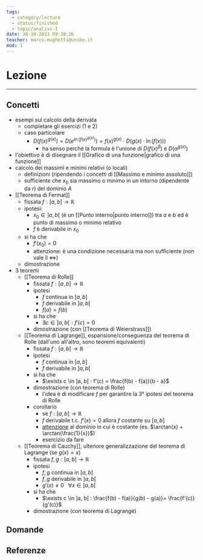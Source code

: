 ```yaml
---
tags:
  - category/lecture
  - status/finished
  - topic/analisi-I
date: 30-10-2023 09:38:26
teacher: marco.mughetti@unibo.it
mod: 1
---
```

# Lezione
---
## Concetti
- esempi sul calcolo della derivata
	- completare gli esercizi (1 e 2)
	- caso particolare
		- $D(f(x)^{g(x)}) = D(e^{\ln(f(x)^{g(x)})}) = f(x)^{g(x)} \cdot D(g(x) \cdot \ln(f(x)))$
			- ha senso perché la formula è l'unione di $D(f(x)^{\beta})$ e $D(\alpha^{g(x)})$
- l'obiettivo è di disegnare il [[Grafico di una funzione|grafico di una funzione]]
- calcolo dei massimi e minimi relativi (o locali)
	- definizioni (ripendendo i concetti di [[Massimo e minimo assoluto]])
	- sufficiente che $x_{0}$ sia massimo o minimo in un intorno (dipendente da $r$) del dominio $A$
- [[Teorema di Fermat]]
	- fissata $f: [a, b] \to \mathbb{R}$
	- ipotesi:
		- $x_{0} \in ]a, b[$ (è un [[Punto interno|punto interno]]) tra $a$ e $b$ ed è punto di massimo o minimo relativo
		- $f$ è derivabile in $x_{0}$
	- si ha che
		- $f'(x_{0}) = 0$
		- attenzione: è una condizione necessaria ma non sufficiente (non vale il $\iff$)
	- dimostrazione
- 3 teoremi
	- [[Teorema di Rolle]]
		- fissata $f: [a, b] \to \mathbb{R}$
		- ipotesi
			- $f$ continua in $[a, b]$
			- $f$ derivabile in $]a, b[$
			- $f(a) = f(b)$
		- si ha che
			- $\exists c \in ]a, b[ : f'(c) = 0$
		- dimostrazione (con [[Teorema di Weierstrass]])
	- [[Teorema di Lagrange]], espansione/conseguenza del teorema di Rolle (dall'uno all'altro, sono teoremi equivalenti)
		- fissata $f: [a, b] \to \mathbb{R}$
		- ipotesi
			- $f$ continua in $[a, b]$
			- $f$ derivabile in $]a, b[$
		- si ha che
			- $\exists c \in ]a, b[ : f'(c) = \frac{f(b) - f(a)}{b - a}$
		- dimostrazione (con teorema di Rolle)
			- l'idea è di modificare $f$ per garantire la 3° ipotesi del teorema di Rolle
		- corollario
			- se $f : [a, b] \to \mathbb{R}$
			- $f$ derivabile t.c. $f'(x) = 0$ allora $f$ costante su $[a, b]$
			- <u>attenzione</u> al dominio in cui è costante (es. $\arctan(x) + \arctan(\frac{1}{x})$)
			- esercizio da fare
	- [[Teorema di Cauchy]], ulteriore generalizzazione del teorema di Lagrange (se $g(x) = x$)
		- fissata $f, g : [a, b] \to \mathbb{R}$
		- ipotesi
			- $f, g$ continua in $[a, b]$
			- $f, g$ derivabile in $]a, b[$
			- $g'(x) \neq 0 \ \ \ \forall x \in ]a, b[$
		- si ha che
			- $\exists c \in ]a, b[ : \frac{f(b) - f(a)}{g(b) - g(a)}= \frac{f'(c)}{g'(c)}$
		- dimostrazione (con teorema di Lagrange)

## Domande

## Referenze
